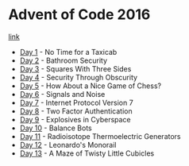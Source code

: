 # Advent of Code 2016

[link](https://adventofcode.com/2016)

- [Day 1](./01/README-01.md) - No Time for a Taxicab
- [Day 2](./02/README-02.md) - Bathroom Security
- [Day 3](./03/README-03.md) - Squares With Three Sides
- [Day 4](./04/README-04.md) - Security Through Obscurity
- [Day 5](./05/README-05.md) - How About a Nice Game of Chess?
- [Day 6](./06/README-06.md) - Signals and Noise
- [Day 7](./07/README-07.md) - Internet Protocol Version 7
- [Day 8](./08/README-08.md) - Two Factor Authentication
- [Day 9](./09/README-09.md) - Explosives in Cyberspace
- [Day 10](./10/README-10.md) - Balance Bots
- [Day 11](./11/README-11.md) - Radioisotope Thermoelectric Generators
- [Day 12](./12/README-12.md) - Leonardo's Monorail
- [Day 13](./13/README-13.md) - A Maze of Twisty Little Cubicles
